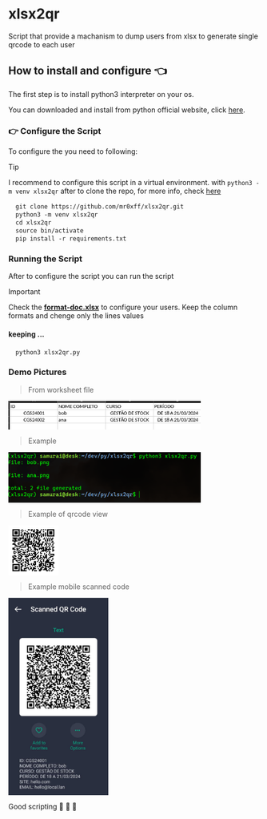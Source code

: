 # xlsx2qr
Script that provide a machanism to dump users from xlsx to generate single qrcode to each user
## How to install and configure :point_left:

The first step is to install python3 interpreter on your os.

You can downloaded and install from python official website, click [here](https://www.python.org/downloads/).

### :point_right: Configure the Script 

To configure the you need to following:

>[!TIP]
> I recommend to configure this script in a virtual environment.
> with `python3 -m venv xlsx2qr` after to clone the repo, for more info, check [here](https://docs.python.org/3/library/venv.html)
```
  git clone https://github.com/mr0xff/xlsx2qr.git
  python3 -m venv xlsx2qr
  cd xlsx2qr
  source bin/activate
  pip install -r requirements.txt
```
### Running the Script 

After to configure the script you can run the script

>[!IMPORTANT]
>Check the **[format-doc.xlsx](format-doc.xlsx)** to configure your users.
>Keep the column formats and chenge only the lines values

#### keeping ... 

```
  python3 xlsx2qr.py
```
### Demo Pictures 
> From worksheet file
<img src="worksheet.png" width="385px" align="center">

> Example

<img src="xlsx2qr.png" width="385px" align="center">

> Example of qrcode view

<img src="qr-codes/bob.png" width="100px" align="center">

> Example mobile scanned code

<img src="poc.jpeg" width="200px" align="center">

Good scripting :clap: :wine_glass: :partying_face:

